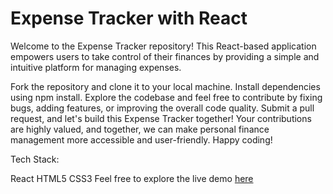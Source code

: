 # Expense Tracker with React

Welcome to the Expense Tracker repository! This React-based application empowers users to take control of their finances by providing a simple and intuitive platform for managing expenses.

Fork the repository and clone it to your local machine.
Install dependencies using npm install.
Explore the codebase and feel free to contribute by fixing bugs, adding features, or improving the overall code quality.
Submit a pull request, and let's build this Expense Tracker together!
Your contributions are highly valued, and together, we can make personal finance management more accessible and user-friendly. Happy coding!

Tech Stack:

React
HTML5
CSS3
Feel free to explore the live demo [here](https://expense-tracker-atanu0341.vercel.app/)
